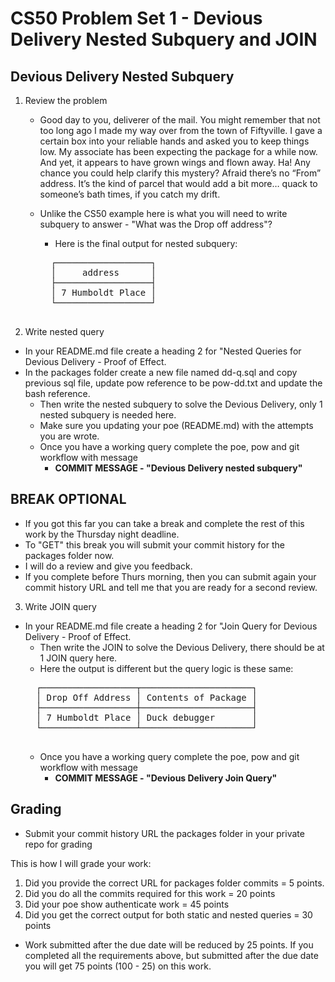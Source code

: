 # CS50 Problem Set 1 - Devious Delivery Nested Subquery and JOIN

## Devious Delivery Nested Subquery

1. Review the problem
    - Good day to you, deliverer of the mail. You might remember that not too long ago I made my way over from the town of Fiftyville. I gave a certain box into your reliable hands and asked you to keep things low. My associate has been expecting the package for a while now. And yet, it appears to have grown wings and flown away. Ha! Any chance you could help clarify this mystery? Afraid there’s no “From” address. It’s the kind of parcel that would add a bit more… quack to someone’s bath times, if you catch my drift.

    - Unlike the CS50 example here is what you will need to write subquery to answer - "What was the Drop off address"? 
        - Here is the final output for nested subquery:
        <pre>
        ┌──────────────────┐
        │     address      │
        ├──────────────────┤
        │ 7 Humboldt Place │
        └──────────────────┘
        </pre>

2. Write nested query
- In your README.md file create a heading 2 for "Nested Queries for Devious Delivery - Proof of Effect.
- In the packages folder create a new file named dd-q.sql and copy previous sql file, update pow reference to be pow-dd.txt and update the bash reference.
    - Then write the nested subquery to solve the Devious Delivery, only 1 nested subquery is needed here. 
    - Make sure you updating your poe (README.md) with the attempts you are wrote. 
    - Once you have a working query complete the poe, pow and git workflow with message 
        - **COMMIT MESSAGE - "Devious Delivery nested subquery"**

## BREAK OPTIONAL  
- If you got this far you can take a break and complete the rest of this work by the Thursday night deadline.  
- To "GET" this break you will submit your commit history for the packages folder now.
- I will do a review and give you feedback.
- If you complete before Thurs morning, then you can submit again your commit history URL and tell me that you are ready for a second review. 

3. Write JOIN query
- In your README.md file create a heading 2 for "Join Query for Devious Delivery - Proof of Effect.  
    - Then write the JOIN to solve the Devious Delivery, there should be at 1 JOIN query here. 
    - Here the output is different but the query logic is these same:
    <pre>
    ┌──────────────────┬─────────────────────┐
    │ Drop Off Address │ Contents of Package │
    ├──────────────────┼─────────────────────┤
    │ 7 Humboldt Place │ Duck debugger       │
    └──────────────────┴─────────────────────┘
    </pre>
    - Once you have a working query complete the poe, pow and git workflow with message 
        - **COMMIT MESSAGE - "Devious Delivery Join Query"**

## Grading
- Submit your commit history URL the packages folder in your private repo for grading

This is how I will grade your work:
1. Did you provide the correct URL for packages folder commits = 5 points.
2. Did you do all the commits required for this work = 20 points
3. Did your poe show authenticate work =  45 points
4. Did you get the correct output for both static and nested queries = 30 points
- Work submitted after the due date will be reduced by 25 points. If you completed all the requirements above, but submitted after the due date you will get 75 points (100 - 25) on this work. 